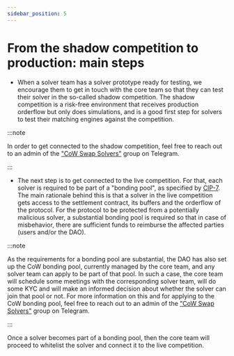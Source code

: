 ```yaml
---
sidebar_position: 5
---
```


# From the shadow competition to production: main steps

- When a solver team has a solver prototype ready for testing, we encourage them to get in touch with the core team so that they can test their solver in the so-called shadow competition. The shadow competition is a risk-free environment that receives production orderflow but only does simulations, and is a good first step for solvers to test their matching engines against the competition.

:::note

In order to get connected to the shadow competition, feel free to reach out to an admin of the ["CoW Swap Solvers"](https://t.me/+2Z_-DW57meA1MDlh) group on Telegram.

:::

- The next step is to get connected to the live competition. For that, each solver is required to be part of a "bonding pool", as specified by [CIP-7](https://snapshot.org/#/cow.eth/proposal/0x267edf7a0bd3c771cfca763322f011ee106d8d5158612c11da29183260d1dba7). The main rationale behind this is that a solver in the live competition gets access to the settlement contract, its buffers and the orderflow of the protocol. For the protocol to be protected from a potentially malicious solver, a substantial bonding pool is required so that in case of misbehavior, there are sufficient funds to reimburse the affected parties (users and/or the DAO).

:::note

As the requirements for a bonding pool are substantial, the DAO has also set up the CoW bonding pool, currently managed by the core team, and any solver team can apply to be part of that pool. In such a case, the core team will schedule some meetings with the corresponding solver team, will do some KYC and will make an informed decision about whether the solver can join that pool or not. For more information on this and for applying to the CoW bonding pool, feel free to reach out to an admin of the ["CoW Swap Solvers"](https://t.me/+2Z_-DW57meA1MDlh) group on Telegram.

:::

Once a solver becomes part of a bonding pool, then the core team will proceed to whitelist the solver and connect it to the live competition.